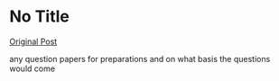 # No Title

[Original Post](https://discourse.onlinedegree.iitm.ac.in/t/171668/2)

<p>any question papers for preparations and on what basis the questions would come</p>